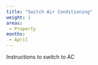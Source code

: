 ```yaml
---
title: "Switch Air Conditioning"
weight: 1
areas:
 - Property
months: 
 - April
---
```


Instructions to switch to AC
